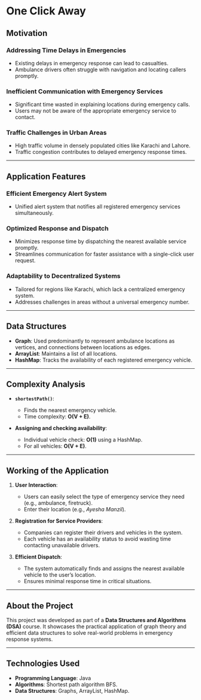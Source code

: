 # One Click Away

## Motivation

### Addressing Time Delays in Emergencies
- Existing delays in emergency response can lead to casualties.
- Ambulance drivers often struggle with navigation and locating callers promptly.

### Inefficient Communication with Emergency Services
- Significant time wasted in explaining locations during emergency calls.
- Users may not be aware of the appropriate emergency service to contact.

### Traffic Challenges in Urban Areas
- High traffic volume in densely populated cities like Karachi and Lahore.
- Traffic congestion contributes to delayed emergency response times.

---

## Application Features

### Efficient Emergency Alert System
- Unified alert system that notifies all registered emergency services simultaneously.

### Optimized Response and Dispatch
- Minimizes response time by dispatching the nearest available service promptly.
- Streamlines communication for faster assistance with a single-click user request.

### Adaptability to Decentralized Systems
- Tailored for regions like Karachi, which lack a centralized emergency system.
- Addresses challenges in areas without a universal emergency number.

---

## Data Structures

- **Graph**: Used predominantly to represent ambulance locations as vertices, and connections between locations as edges.
- **ArrayList**: Maintains a list of all locations.
- **HashMap**: Tracks the availability of each registered emergency vehicle.

---

## Complexity Analysis

- **`shortestPath()`**: 
  - Finds the nearest emergency vehicle.
  - Time complexity: **O(V + E)**.

- **Assigning and checking availability**:
  - Individual vehicle check: **O(1)** using a HashMap.
  - For all vehicles: **O(V + E)**.

---

## Working of the Application

1. **User Interaction**:
   - Users can easily select the type of emergency service they need (e.g., ambulance, firetruck).
   - Enter their location (e.g., *Ayesha Manzil*).

2. **Registration for Service Providers**:
   - Companies can register their drivers and vehicles in the system.
   - Each vehicle has an availability status to avoid wasting time contacting unavailable drivers.

3. **Efficient Dispatch**:
   - The system automatically finds and assigns the nearest available vehicle to the user’s location.
   - Ensures minimal response time in critical situations.

---

## About the Project

This project was developed as part of a **Data Structures and Algorithms (DSA)** course. It showcases the practical application of graph theory and efficient data structures to solve real-world problems in emergency response systems.

---

## Technologies Used

- **Programming Language**: Java
- **Algorithms**: Shortest path algorithm BFS.
- **Data Structures**: Graphs, ArrayList, HashMap.

